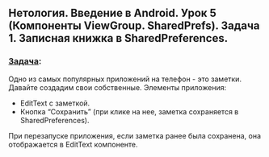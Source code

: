 ## Нетология. Введение в Android. Урок 5 (Компоненты ViewGroup. SharedPrefs). Задача 1. Записная книжка в SharedPreferences.

### [Задача](https://github.com/netology-code/and-homeworks/tree/master/2.2_viewgroups_sharedpref/2.2.1):

Одно из самых популярных приложений на телефон - это заметки. Давайте создадим свои собственные. Элементы приложения:

- EditText с заметкой.
- Кнопка “Сохранить” (при клике на нее, заметка сохраняется в SharedPreferences).

При перезапуске приложения, если заметка ранее была сохранена, она отображается в EditText компоненте.